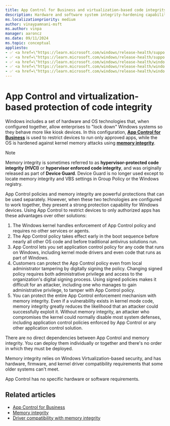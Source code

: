 ```yaml
---
title: App Control for Business and virtualization-based code integrity
description: Hardware and software system integrity-hardening capabilities that can be deployed separately or in combination with App Control for Business.
ms.localizationpriority: medium
author: vinaypamnani-msft
ms.author: vinpa
manager: aaroncz
ms.date: 09/11/2024
ms.topic: conceptual
appliesto:
- ✅ <a href=\"https://learn.microsoft.com/windows/release-health/supported-versions-windows-client\" target=\"_blank\">Windows 11</a>
- ✅ <a href=\"https://learn.microsoft.com/windows/release-health/supported-versions-windows-client\" target=\"_blank\">Windows 10</a>
- ✅ <a href=\"https://learn.microsoft.com/windows/release-health/windows-server-release-info\" target=\"_blank\">Windows Server 2022</a>
- ✅ <a href=\"https://learn.microsoft.com/windows/release-health/windows-server-release-info\" target=\"_blank\">Windows Server 2019</a>
- ✅ <a href=\"https://learn.microsoft.com/windows/release-health/windows-server-release-info\" target=\"_blank\">Windows Server 2016</a>
---
```


# App Control and virtualization-based protection of code integrity

Windows includes a set of hardware and OS technologies that, when configured together, allow enterprises to "lock down" Windows systems so they behave more like kiosk devices. In this configuration, [**App Control for Business**](app-control-for-business/appcontrol.md) is used to restrict devices to run only approved apps, while the OS is hardened against kernel memory attacks using [**memory integrity**](../../hardware-security/enable-virtualization-based-protection-of-code-integrity.md).

> [!NOTE]
> Memory integrity is sometimes referred to as **hypervisor-protected code integrity (HVCI)** or **hypervisor enforced code integrity**, and was originally released as part of **Device Guard**. Device Guard is no longer used except to locate memory integrity and VBS settings in Group Policy or the Windows registry.

App Control policies and memory integrity are powerful protections that can be used separately. However, when these two technologies are configured to work together, they present a strong protection capability for Windows devices. Using App Control to restrict devices to only authorized apps has these advantages over other solutions:

1. The Windows kernel handles enforcement of App Control policy and requires no other services or agents.
1. The App Control policy takes effect early in the boot sequence before nearly all other OS code and before traditional antivirus solutions run.
1. App Control lets you set application control policy for any code that runs on Windows, including kernel mode drivers and even code that runs as part of Windows.
1. Customers can protect the App Control policy even from local administrator tampering by digitally signing the policy. Changing signed policy requires both administrative privilege and access to the organization's digital signing process. Using signed policies makes it difficult for an attacker, including one who manages to gain administrative privilege, to tamper with App Control policy.
1. You can protect the entire App Control enforcement mechanism with memory integrity. Even if a vulnerability exists in kernel mode code, memory integrity greatly reduces the likelihood that an attacker could successfully exploit it. Without memory integrity, an attacker who compromises the kernel could normally disable most system defenses, including application control policies enforced by App Control or any other application control solution.

There are no direct dependencies between App Control and memory integrity. You can deploy them individually or together and there's no order in which they must be deployed.

Memory integrity relies on Windows Virtualization-based security, and has hardware, firmware, and kernel driver compatibility requirements that some older systems can't meet.

App Control has no specific hardware or software requirements.

## Related articles

- [App Control for Business](app-control-for-business/appcontrol.md)
- [Memory integrity](../../hardware-security/enable-virtualization-based-protection-of-code-integrity.md)
- [Driver compatibility with memory integrity](https://techcommunity.microsoft.com/t5/windows-hardware-certification/driver-compatibility-with-device-guard-in-windows-10/ba-p/364865)
